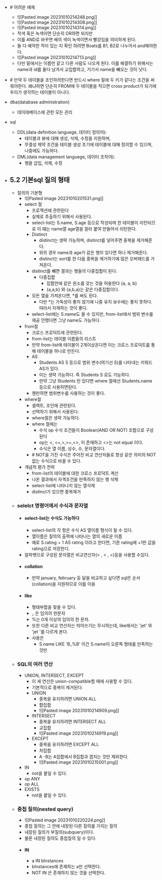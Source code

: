 * \# 어려운 예제
	* ![[Pasted image 20231010214248.png]]
	* ![[Pasted image 20231010214308.png]]
	* ![[Pasted image 20231010214314.png]]
	* 적색 혹은 녹색이면 단순히 OR하면 되지만
	* 이를 AND로 바꾸면 배의 색이 녹색이면서 빨강임을 의미하게 된다.
	* 둘 다 예약한 적이 있는 지 확인 하려면 Boats를 B1, B2로 나누어서 and해야한다.
	* ![[Pasted image 20231010214713.png]]
	* 다만 밑에서는 이름만 같고 다른 사람도 나오게 된다. 이를 해결하기 위해서는 name과 id를 둘다 남겨서 교집합하고, 거기서 name을 뺴오는 것이 낫다.
* \# 만약 두 테이블을 조인하려한다면 반드시 where 절에 두 키가 같다는 조건을 써줘야한다. 왜냐하면 단순히 FROM에 두 테이블을 적으면 cross product가 되기에 우리가 생각하는 테이블이 아니다.




* dba(database administration)
	* 데이테베이스에 관한 모든 관리
* sql
	* DDL(data definition languege, 데이터 정의어):
		* 테이블과 뷰에 대해 생성, 삭제, 수정을 지원하며,
		* 무결성 제약 조건을 테이블 생성 초기에 테이블에 대해 정의할 수 있으며, 나중에도 가능하다.
	* DML(data management languege, 데이터 조작어):
		* 행을 삽입, 삭제, 수정
* ## 5.2 기본sql 질의 형태
	*  질의의 기본형
		* ![[Pasted image 20231010201531.png]]
		* select 절
			* 프로젝션에 관련된다
			* 실제로 추출하기 위해서 사용된다.
			* select-list는 S.name, S.age 등으로 작성되며 한 테이블이 리턴되므로 이 떄는 name열 age열을 잘라 붙여 만들어서 리턴한다.
			* Distinct
				* distinct는 생략 가능하며, distinct를 넣어주면 중복을 제거해준다.
				* 위의 경우 name과 age가 같은 행이 있다면 하나 제거해준다.
				* distinct는 sort를 한 다음 중복을 제거하기에 많은 오버헤드를 가져온다.
			* distinct를 뺴면 결과는 행들의 다중집합이 된다.
				* 다중집합
					* 집합안에 같은 원소를 갖는 것을 허용한다 {a, a, b}
					* {a,a,b} 와 {a,b,a}는 같은 다중집합이다.
			* 모든 열을 가져온다면, *를 써도 된다.
				* 다만 \*는 가독성이 좋지 않기에 나중 유지 보수에는 좋지 못하다. 따라서 자제하는 것이 좋다.
			* select-list에는 S.name도 올 수 있지만, from-list에서 범위 변수를 제공 안했다면 그냥 name도 가능하다.
		* from절
			* 크로스 프로덕트에 관련된다.
			* from-list는 테이블 이름들의 리스트
			* 만약 from-list에 테이블이 2개이상온다면 이는 크로스 프로덕트를 통해 테이블을 하나로 만든다.
			* AS
				* Students AS S 등으로 범위 변수(여기선 S)를 나타내는 키워드 AS가 있다.
				* 이는 생략 가능하다. 즉 Students S 로도 가능하다.
				* 만약 그냥 Students 만 있다면 where 절에선 Students.name 등으로 사용하면된다.
			* 웬만하면 범위변수를 사용하는 것이 좋다.
		* where절
			* 셀렉트, 조인에 관련된다.
			* 선택하기 위해서 사용된다.
			* where절은 생략 가능하다.
			* where 절에는
				* 수식 op 수식 조건들이 Boolean(AND OR NOT) 조합으로 구성된다
				* op는 <, <=,>,>=,<>,  이 존재하고 <>는 not equal 이다.
				* 수식은 열 이름, 상수, 수, 문자열이다.
			* \# NOT을 가진 수식은 주어진 비교 연산자들로 항상 같은 의미의 NOT 없는 수식으로 바꿀 수 있다.
		* 개념적 평가 전략
			* from-list의 테이블에 대한 크로스 프로덕트 계산
			* 나온 결과에서 자격조건을 만족하지 않는 행 삭제
			* select-list에 나타나지 않는 열삭제
			* distinct가 있으면 중복제거
	* ### selelct 명령어에서 수식과 문자열
		* #### select-list는 수식도 가능하다
			* select-list의 각 항은 수식 AS 열이름 형식이 될 수 있다.
			* 열이름은 질의의 출력에 나타나는 열의 새로운 이름
			* 예로 S.rating + 1 AS rating 이라고 한다면, 기존 rating에 +1한 값을 rating으로 저장한다.
		* 알파벳으로 구성된 문자열은 비교연산자(> , < , =)등을 사용할 수있다.
		* #### collation
			* 만약 january, february 등 달을 비교하고 싶다면 sql은 순서(collation)을 지원하므로 이를 이용
		* #### like
			* 형태부합을 찾을 수 있다.
			* _ 은 임의의 한문자
			* %는 0개 이상의 임의의 한 문자.
			* 또한 다른 비교 연산자는 띄어쓰기는 무시하는데, like에서는 'jet' 와 'jet '를 다르게 본다.
			* 사용은
				* S.name LIKE 'B_%B'  이건 S.name이 오른쪽 형태를 만족하는 것만
	* ### SQL의 여러 연산
		* UNION, INTERSECT, EXCEPT
			* 이 세 연산은 union-compatible할 때에 사용할 수 있다.
			* 기본적으로 중복이 제거된다.
			* UNION 
				* 중복을 유지하려면 UNION ALL
				* 합집합
				* ![[Pasted image 20231010214909.png]]
			* INTERSECT
				* 중복을 유지하려면 INTERSECT ALL
				* 교집합
				* ![[Pasted image 20231010214919.png]]
			* EXCEPT
				* 중복을 유지하려면 EXCEPT ALL
				* 차집합
				* A -B는 A집합에서 B집합과 겹치는 것만 제외한다.
				* ![[Pasted image 20231010215001.png]]
		* IN
			* not을 붙일 수 있다.
		* op ANY
		* op ALL
		* EXISTS
			* not을 붙일 수 있다.
	* ### 중첩 질의(nested query)
		* ![[Pasted image 20231010220224.png]]
		* 중첩 질의는 그 안에 내장된 다른 질의를 가지는 질의
		* 내장된 질의가 부질의(subquery)이다.
		* 물론 내장된 질의도 중첩질의 일 수 있다.
		* #### IN
			* a IN bInstances
			* bInstances에 존재하는 a만 선택한다.
			* NOT IN 은 존재하지 않는 것을 선택한다.